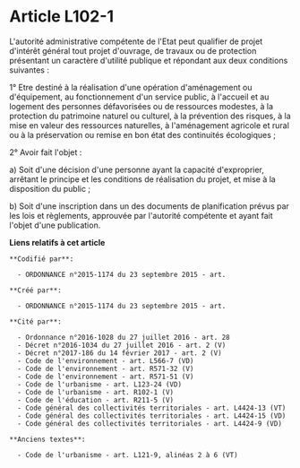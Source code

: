 # Article L102-1

L'autorité administrative compétente de l'Etat peut qualifier de projet d'intérêt général tout projet d'ouvrage, de travaux
ou de protection présentant un caractère d'utilité publique et répondant aux deux conditions suivantes :

1° Etre destiné à la réalisation d'une opération d'aménagement ou d'équipement, au fonctionnement d'un service public, à
l'accueil et au logement des personnes défavorisées ou de ressources modestes, à la protection du patrimoine naturel ou
culturel, à la prévention des risques, à la mise en valeur des ressources naturelles, à l'aménagement agricole et rural ou à
la préservation ou remise en bon état des continuités écologiques ;

2° Avoir fait l'objet :

a) Soit d'une décision d'une personne ayant la capacité d'exproprier, arrêtant le principe et les conditions de réalisation
du projet, et mise à la disposition du public ;

b) Soit d'une inscription dans un des documents de planification prévus par les lois et règlements, approuvée par l'autorité
compétente et ayant fait l'objet d'une publication.

**Liens relatifs à cet article**

	**Codifié par**:

	  - ORDONNANCE n°2015-1174 du 23 septembre 2015 - art.

	**Créé par**:

	  - ORDONNANCE n°2015-1174 du 23 septembre 2015 - art.

	**Cité par**:

	  - Ordonnance n°2016-1028 du 27 juillet 2016 - art. 28
	  - Décret n°2016-1034 du 27 juillet 2016 - art. 2 (V)
	  - Décret n°2017-186 du 14 février 2017 - art. 2 (V)
	  - Code de l'environnement - art. L566-7 (VD)
	  - Code de l'environnement - art. R571-32 (V)
	  - Code de l'environnement - art. R571-51 (V)
	  - Code de l'urbanisme - art. L123-24 (VD)
	  - Code de l'urbanisme - art. R102-1 (V)
	  - Code de l'éducation - art. R211-5 (V)
	  - Code général des collectivités territoriales - art. L4424-13 (VT)
	  - Code général des collectivités territoriales - art. L4424-15 (VD)
	  - Code général des collectivités territoriales - art. L4424-9 (VD)

	**Anciens textes**:

	  - Code de l'urbanisme - art. L121-9, alinéas 2 à 6 (VT)
